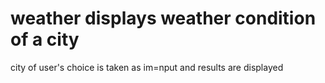 # weather displays weather condition of a city 
city of user's choice is  taken as im=nput and results are displayed
